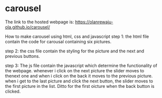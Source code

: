 # carousel
The link to the hosted webpage is:
https://olanrewaju-ola.github.io/carousel/ 

How to make carousel using html, css and javascript
step 1: the html file contain the code for carousal containing six pictures.

step 2: the css file contain the styling for the picture and the next and previous buttons.

step 3: The js file contain the javascript which determine the functionality of the webpage. whenever
i click on the next picture the slider moves to thenext one and when i click on the back it moves to the previous picture.
when i get to the last picture and click the next button, the slider moves to the first picture in the list. 
Ditto for the first oicture when the back button is clicked.
